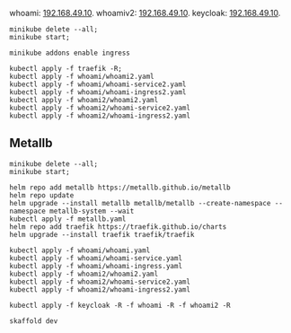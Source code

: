 whoami: [192.168.49.10](http://192.168.49.10/v1 ).
whoamiv2: [192.168.49.10](http://192.168.49.10/v2 ).
keycloak: [192.168.49.10](http://192.168.49.10/keycloak).

```shell
minikube delete --all;
minikube start;
```

```shell
minikube addons enable ingress
```

```shell
kubectl apply -f traefik -R;
kubectl apply -f whoami/whoami2.yaml
kubectl apply -f whoami/whoami-service2.yaml
kubectl apply -f whoami/whoami-ingress2.yaml
kubectl apply -f whoami2/whoami2.yaml
kubectl apply -f whoami2/whoami-service2.yaml
kubectl apply -f whoami2/whoami-ingress2.yaml
```
## Metallb ##

```shell
minikube delete --all;
minikube start;
```

```shell
helm repo add metallb https://metallb.github.io/metallb
helm repo update
helm upgrade --install metallb metallb/metallb --create-namespace --namespace metallb-system --wait
kubectl apply -f metallb.yaml
helm repo add traefik https://traefik.github.io/charts
helm upgrade --install traefik traefik/traefik
```
```shell
kubectl apply -f whoami/whoami.yaml
kubectl apply -f whoami/whoami-service.yaml
kubectl apply -f whoami/whoami-ingress.yaml
kubectl apply -f whoami2/whoami2.yaml
kubectl apply -f whoami2/whoami-service2.yaml
kubectl apply -f whoami2/whoami-ingress2.yaml
```
```shell
kubectl apply -f keycloak -R -f whoami -R -f whoami2 -R
```
```shell
skaffold dev
```
